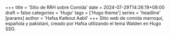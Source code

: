 +++
title = 'Sitio de RRH sobre Comida'
date = 2024-07-29T14:26:19+08:00
draft = false
categories = 'Hugo'
tags = ['Hugo theme']
series = 'headline'
[params]
  author = 'Hafsa Katkout Aabil'
+++
Sitio web de comida marroquí, española y pakistaní, creado por Hafsa utilizando el tema Walden en Hugo SSG.